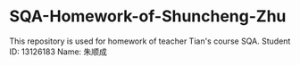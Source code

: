 SQA-Homework-of-Shuncheng-Zhu
==============================

This repository is used for homework of teacher Tian's course SQA.  Student ID: 13126183 Name: 朱顺成
